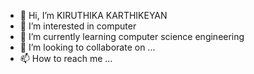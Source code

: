 - 👋 Hi, I’m KIRUTHIKA KARTHIKEYAN
- 👀 I’m interested in computer
- 🌱 I’m currently learning computer science engineering
- 💞️ I’m looking to collaborate on ...
- 📫 How to reach me ...

<!---
Kiruthi-Ka-rthikeyan/Kiruthi-Ka-rthikeyan is a ✨ special ✨ repository because its `README.md` (this file) appears on your GitHub profile.
You can click the Preview link to take a look at your changes.
--->
